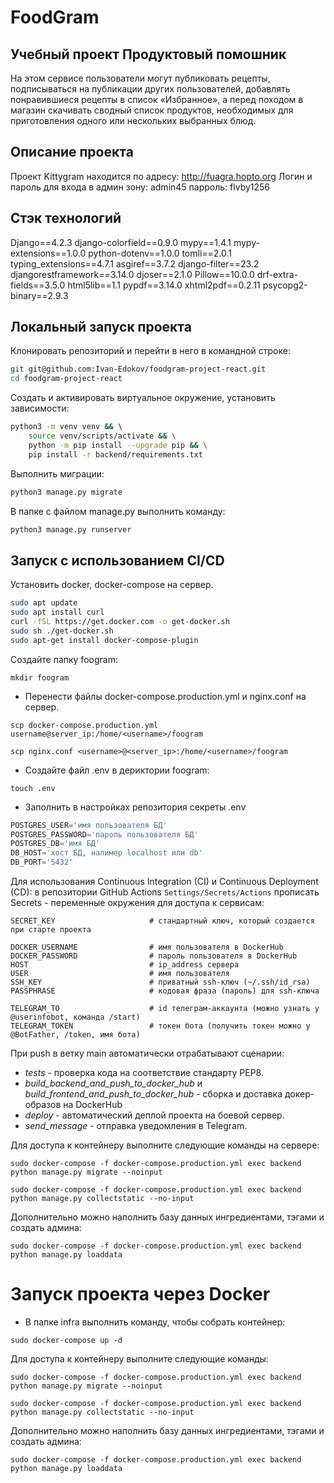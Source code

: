 # FoodGram
## Учебный проект Продуктовый помошник


На этом сервисе пользователи могут публиковать рецепты, подписываться на публикации других пользователей, добавлять понравившиеся рецепты в список «Избранное», а перед походом в магазин скачивать сводный список продуктов, необходимых для приготовления одного или нескольких выбранных блюд.

## **Описание проекта**

Проект Kittygram находится по адресу: http://fuagra.hopto.org
Логин и пароль для входа в админ зону: admin45 парроль: flvby1256

## **Стэк технологий**

Django==4.2.3
django-colorfield==0.9.0
mypy==1.4.1
mypy-extensions==1.0.0
python-dotenv==1.0.0
tomli==2.0.1
typing_extensions==4.7.1
asgiref==3.7.2
django-filter==23.2
djangorestframework==3.14.0
djoser==2.1.0
Pillow==10.0.0
drf-extra-fields==3.5.0 
html5lib==1.1
pypdf==3.14.0
xhtml2pdf==0.2.11
psycopg2-binary==2.9.3

## Локальный запуск проекта

Клонировать репозиторий и перейти в него в командной строке:

```bash
git git@github.com:Ivan-Edokov/foodgram-project-react.git
cd foodgram-project-react
```

Cоздать и активировать виртуальное окружение, установить зависимости:

```bash
python3 -m venv venv && \ 
    source venv/scripts/activate && \
    python -m pip install --upgrade pip && \
    pip install -r backend/requirements.txt
```
Выполнить миграции:

```bash
python3 manage.py migrate
```

В папке с файлом manage.py выполнить команду:

```bash
python3 manage.py runserver
```

## Запуск с использованием CI/CD

Установить docker, docker-compose на сервер.

```bash
sudo apt update
sudo apt install curl
curl -fSL https://get.docker.com -o get-docker.sh
sudo sh ./get-docker.sh
sudo apt-get install docker-compose-plugin
```

Создайте папку foogram:

```
mkdir foogram
```

- Перенести файлы docker-compose.production.yml и nginx.conf на сервер.

```
scp docker-compose.production.yml username@server_ip:/home/<username>/foogram
```
```
scp nginx.conf <username>@<server_ip>:/home/<username>/foogram
```

- Создайте файл .env в дериктории foogram:

```
touch .env
```
- Заполнить в настройках репозитория секреты .env

```python
POSTGRES_USER='имя пользователя БД'
POSTGRES_PASSWORD='пароль пользователя БД'
POSTGRES_DB='имя БД'
DB_HOST='хост БД, напимер localhost или db'
DB_PORT='5432'
```

Для использования Continuous Integration (CI) и Continuous Deployment (CD): в репозитории GitHub Actions `Settings/Secrets/Actions` прописать Secrets - переменные окружения для доступа к сервисам:

```
SECRET_KEY                     # стандартный ключ, который создается при старте проекта

DOCKER_USERNAME                # имя пользователя в DockerHub
DOCKER_PASSWORD                # пароль пользователя в DockerHub
HOST                           # ip_address сервера
USER                           # имя пользователя
SSH_KEY                        # приватный ssh-ключ (~/.ssh/id_rsa)
PASSPHRASE                     # кодовая фраза (пароль) для ssh-ключа

TELEGRAM_TO                    # id телеграм-аккаунта (можно узнать у @userinfobot, команда /start)
TELEGRAM_TOKEN                 # токен бота (получить токен можно у @BotFather, /token, имя бота)
```

При push в ветку main автоматически отрабатывают сценарии:

* *tests* - проверка кода на соответствие стандарту PEP8.
* *build\_backend\_and\_push\_to\_docker\_hub* и *build\_frontend\_and\_push\_to\_docker\_hub* - сборка и доставка докер-образов на DockerHub
* *deploy* - автоматический деплой проекта на боевой сервер.
* *send\_message* - отправка уведомления в Telegram.

Для доступа к контейнеру выполните следующие команды на сервере:

```
sudo docker-compose -f docker-compose.production.yml exec backend python manage.py migrate --noinput
```
```
sudo docker-compose -f docker-compose.production.yml exec backend python manage.py collectstatic --no-input
```

Дополнительно можно наполнить базу данных ингредиентами, тэгами и создать админа:

```
sudo docker-compose -f docker-compose.production.yml exec backend python manage.py loaddata
```

# Запуск проекта через Docker

- В папке infra выполнить команду, чтобы собрать контейнер:

```
sudo docker-compose up -d
```

Для доступа к контейнеру выполните следующие команды:

```
sudo docker-compose -f docker-compose.production.yml exec backend python manage.py migrate --noinput
```
```
sudo docker-compose -f docker-compose.production.yml exec backend python manage.py collectstatic --no-input
```

Дополнительно можно наполнить базу данных ингредиентами, тэгами и создать админа:

```
sudo docker-compose -f docker-compose.production.yml exec backend python manage.py loaddata
```
